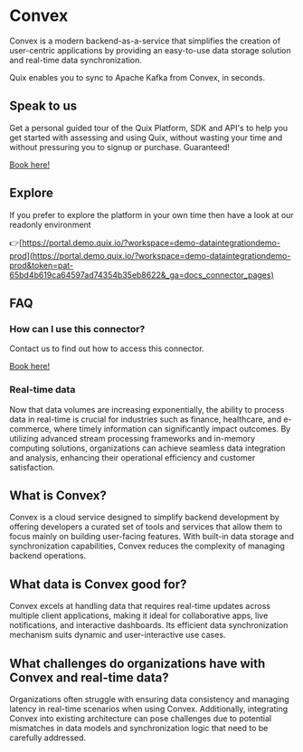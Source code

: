 <!--[tech-name]-->
# Convex

<!--[blurb-about-tech]-->
Convex is a modern backend-as-a-service that simplifies the creation of user-centric applications by providing an easy-to-use data storage solution and real-time data synchronization.

Quix enables you to sync to Apache Kafka <span id="to_or_from">from</span> <span id="techname">Convex</span>, in seconds.

## Speak to us

Get a personal guided tour of the Quix Platform, SDK and API's to help you get started with assessing and using Quix, without wasting your time and without pressuring you to signup or purchase. Guaranteed!

[Book here!](https://quix.io/book-a-demo)

## Explore

If you prefer to explore the platform in your own time then have a look at our readonly environment

👉[https://portal.demo.quix.io/?workspace=demo-dataintegrationdemo-prod](https://portal.demo.quix.io/?workspace=demo-dataintegrationdemo-prod&token=pat-65bd4b619ca64597ad74354b35eb8622&_ga=docs_connector_pages)

## FAQ 

### How can I use this connector?

Contact us to find out how to access this connector.

[Book here!](https://quix.io/book-a-demo)

### Real-time data

Now that data volumes are increasing exponentially, the ability to process data in real-time is crucial for industries such as finance, healthcare, and e-commerce, where timely information can significantly impact outcomes. By utilizing advanced stream processing frameworks and in-memory computing solutions, organizations can achieve seamless data integration and analysis, enhancing their operational efficiency and customer satisfaction.

## What is <span id="techname">Convex</span>?

<!--[tech-seo-text]-->
Convex is a cloud service designed to simplify backend development by offering developers a curated set of tools and services that allow them to focus mainly on building user-facing features. With built-in data storage and synchronization capabilities, Convex reduces the complexity of managing backend operations.

## What data is <span id="techname">Convex</span> good for?

<!--[tech-data-seo-text]-->
Convex excels at handling data that requires real-time updates across multiple client applications, making it ideal for collaborative apps, live notifications, and interactive dashboards. Its efficient data synchronization mechanism suits dynamic and user-interactive use cases.

## What challenges do organizations have with <span id="techname">Convex</span> and real-time data?

<!--[tech-challenges-seo-text]-->
Organizations often struggle with ensuring data consistency and managing latency in real-time scenarios when using Convex. Additionally, integrating Convex into existing architecture can pose challenges due to potential mismatches in data models and synchronization logic that need to be carefully addressed.